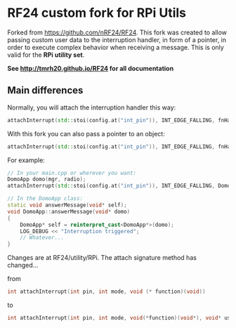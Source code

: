 # RF24 custom fork for RPi Utils

Forked from https://github.com/nRF24/RF24. This fork was created to allow passing custom user data to the interruption handler, in form of a pointer, in order to execute complex behavior when receiving a message. This is only valid for the **RPi utility set**.

**See http://tmrh20.github.io/RF24 for all documentation**

## Main differences

Normally, you will attach the interruption handler this way:
```cpp
attachInterrupt(std::stoi(config.at("int_pin")), INT_EDGE_FALLING, fnHandler);
```

With this fork you can also pass a pointer to an object:
```cpp
attachInterrupt(std::stoi(config.at("int_pin")), INT_EDGE_FALLING, fnHandler, *ptrObject);
```

For example:
```cpp
// In your main.cpp or wherever you want:
DomoApp domo(mgr, radio);
attachInterrupt(std::stoi(config.at("int_pin")), INT_EDGE_FALLING, DomoApp::answerMessage, &domo);

// In the DomoApp class:
static void answerMessage(void* self);
void DomoApp::answerMessage(void* domo)
{
    DomoApp* self = reinterpret_cast<DomoApp*>(domo);
    LOG_DEBUG << "Interruption triggered";
    // Whatever...
}
```

Changes are at RF24/utility/RPi. The attach signature method has changed...

from
```cpp
int attachInterrupt(int pin, int mode, void (* function)(void))
```
to
```cpp
int attachInterrupt(int pin, int mode, void(*function)(void*), void* userData)
```
